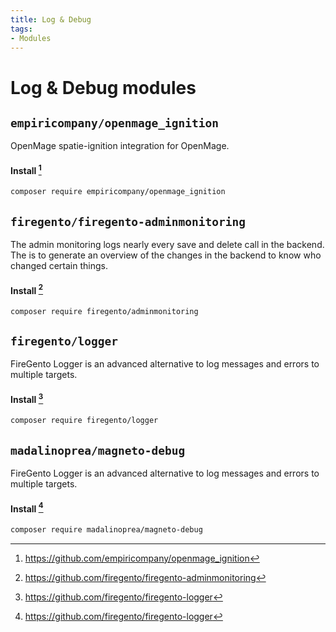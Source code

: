 ```yaml
---
title: Log & Debug
tags:
- Modules
---
```


# Log & Debug modules

## `empiricompany/openmage_ignition`
OpenMage spatie-ignition integration for OpenMage.

#### Install [^1]
```bash
composer require empiricompany/openmage_ignition
```

## `firegento/firegento-adminmonitoring`
The admin monitoring logs nearly every save and delete call in the backend.
The is to generate an overview of the changes in the backend to know who changed certain things.

#### Install [^2]
```bash
composer require firegento/adminmonitoring
```

## `firegento/logger`
FireGento Logger is an advanced alternative to log messages and errors to multiple targets.

#### Install [^3]
```bash
composer require firegento/logger
```

## `madalinoprea/magneto-debug`
FireGento Logger is an advanced alternative to log messages and errors to multiple targets.

#### Install [^3]
```bash
composer require madalinoprea/magneto-debug
```

[^1]: https://github.com/empiricompany/openmage_ignition
[^2]: https://github.com/firegento/firegento-adminmonitoring
[^3]: https://github.com/firegento/firegento-logger
[^4]: https://github.com/madalinoprea/magneto-debug

